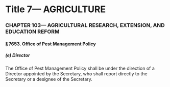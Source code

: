 
# Title 7— AGRICULTURE
### CHAPTER 103— AGRICULTURAL RESEARCH, EXTENSION, AND EDUCATION REFORM
#### § 7653. Office of Pest Management Policy
##### (e) Director

The Office of Pest Management Policy shall be under the direction of a Director appointed by the Secretary, who shall report directly to the Secretary or a designee of the Secretary.
